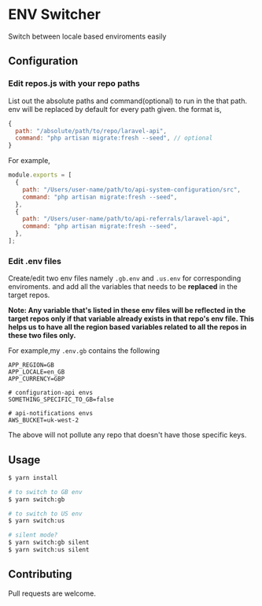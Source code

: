 # ENV Switcher

Switch between locale based enviroments easily

## Configuration

### Edit repos.js with your repo paths

List out the absolute paths and command(optional) to run in the that path. env will be replaced by default for every path given. the format is,

```javascript
{
  path: "/absolute/path/to/repo/laravel-api",
  command: "php artisan migrate:fresh --seed", // optional
}
```

For example,

```javascript
module.exports = [
  {
    path: "/Users/user-name/path/to/api-system-configuration/src",
    command: "php artisan migrate:fresh --seed",
  },
  {
    path: "/Users/user-name/path/to/api-referrals/laravel-api",
    command: "php artisan migrate:fresh --seed",
  },
];
```

### Edit .env files

Create/edit two env files namely `.gb.env` and `.us.env` for corresponding enviroments. and add all the variables that needs to be **replaced** in the target repos.

**Note: Any variable that's listed in these env files will be reflected in the target repos only if that variable already exists in that repo's env file. This helps us to have all the region based variables related to all the repos in these two files only.**

For example,my `.env.gb` contains the following

```
APP_REGION=GB
APP_LOCALE=en_GB
APP_CURRENCY=GBP

# configuration-api envs
SOMETHING_SPECIFIC_TO_GB=false

# api-notifications envs
AWS_BUCKET=uk-west-2
```

The above will not pollute any repo that doesn't have those specific keys.

## Usage

```bash
$ yarn install

# to switch to GB env
$ yarn switch:gb

# to switch to US env
$ yarn switch:us

# silent mode?
$ yarn switch:gb silent
$ yarn switch:us silent
```

## Contributing

Pull requests are welcome.
